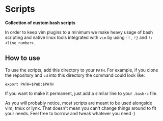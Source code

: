 # Scripts

**Collection of custom bash scripts**

In order to keep vim plugins to a minimum we make heavy usage of bash scripting
and native linux tools integrated with `vim` by using `!!` , `!}` and
`!:<line_number>`.

## How to use

To use the scripts, add this directory to your ``PATH``. For example, if you
clone the repository and ``cd`` into this directory the command could look
like:

``export PATH=$PWD:$PATH``

If you want to make it permanent, just add a similar line to your ``.bashrc``
file.

As you will probably notice, most scripts are meant to be used alongside vim,
tmux or lynx. That doesn't mean you can't change things around to fit your
needs. Feel free to borrow and tweak whatever you need :)
